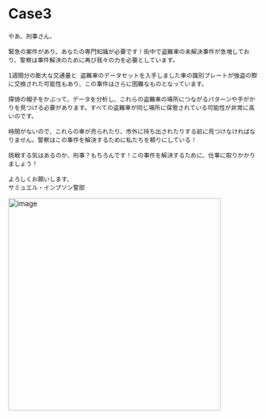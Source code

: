 # Case3

```
やあ、刑事さん、

緊急の案件があり、あなたの専門知識が必要です！街中で盗難車の未解決事件が急増しており、警察は事件解決のために再び我々の力を必要としています。

1週間分の膨大な交通量と 盗難車のデータセットを入手しました車の識別プレートが強盗の際に交換された可能性もあり、この事件はさらに困難なものとなっています。

探偵の帽子をかぶって、データを分析し、これらの盗難車の場所につながるパターンや手がかりを見つける必要があります。すべての盗難車が同じ場所に保管されている可能性が非常に高いのです。

時間がないので、これらの車が売られたり、市外に持ち出されたりする前に見つけなければなりません。警察はこの事件を解決するために私たちを頼りにしている！

挑戦する気はあるのか、刑事？もちろんです！この事件を解決するために、仕事に取りかかりましょう！

よろしくお願いします、
サミュエル・インプソン警部
```

<img width="428" alt="image" src="https://github.com/taokawarai/kusto-detective-agency/assets/35896206/e22139dd-4dea-4231-9050-d19e72ee84f1">

```

```
